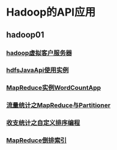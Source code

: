 # Hadoop的API应用

## hadoop01

### [hadoop虚拟客户服务器](https://github.com/sunnyandgood/BigData/blob/master/Hadoop%E7%9A%84API%E5%BA%94%E7%94%A8/hadoop01/hadoop%E8%99%9A%E6%8B%9F%E5%AE%A2%E6%88%B7%E6%9C%8D%E5%8A%A1%E7%AB%AF.md)
### [hdfsJavaApi使用实例](https://github.com/sunnyandgood/BigData/blob/master/Hadoop%E7%9A%84API%E5%BA%94%E7%94%A8/hadoop01/hdfsJavaApi%E4%BD%BF%E7%94%A8%E5%AE%9E%E4%BE%8B.md)
### [MapReduce实例WordCountApp](https://github.com/sunnyandgood/BigData/blob/master/Hadoop%E7%9A%84API%E5%BA%94%E7%94%A8/hadoop01/MapReduce%E5%AE%9E%E4%BE%8BWordCountApp.md)
### [流量统计之MapReduce与Partitioner](https://github.com/sunnyandgood/BigData/blob/master/Hadoop%E7%9A%84API%E5%BA%94%E7%94%A8/hadoop01/%E6%B5%81%E9%87%8F%E7%BB%9F%E8%AE%A1%E4%B9%8BMapReduce%E4%B8%8EPartitioner.md)
### [收支统计之自定义排序编程](https://github.com/sunnyandgood/BigData/blob/master/Hadoop%E7%9A%84API%E5%BA%94%E7%94%A8/hadoop01/%E6%94%B6%E6%94%AF%E7%BB%9F%E8%AE%A1%E4%B9%8B%E8%87%AA%E5%AE%9A%E4%B9%89%E6%8E%92%E5%BA%8F%E7%BC%96%E7%A8%8B.md)
### [MapReduce倒排索引](https://github.com/sunnyandgood/BigData/blob/master/Hadoop的API应用/hadoop01/MapReduce倒排索引.md)
